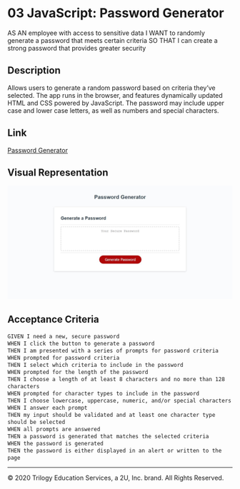 # 03 JavaScript: Password Generator

AS AN employee with access to sensitive data
I WANT to randomly generate a password that meets certain criteria
SO THAT I can create a strong password that provides greater security

## Description

Allows users to generate a random password based on criteria they’ve selected. The app runs in the browser, and features dynamically updated HTML and CSS powered by JavaScript. The password may include upper case and lower case letters, as well as numbers and special characters. 

## Link

[Password Generator](https://stephenkeenan.github.io/JavascriptPasswordGenerator/)

## Visual Representation
![Password Generator](https://github.com/StephenKeenan/JavascriptPasswordGenerator/blob/master/assets/Password%20Generator.JPG)

## Acceptance Criteria

```
GIVEN I need a new, secure password
WHEN I click the button to generate a password
THEN I am presented with a series of prompts for password criteria
WHEN prompted for password criteria
THEN I select which criteria to include in the password
WHEN prompted for the length of the password
THEN I choose a length of at least 8 characters and no more than 128 characters
WHEN prompted for character types to include in the password
THEN I choose lowercase, uppercase, numeric, and/or special characters
WHEN I answer each prompt
THEN my input should be validated and at least one character type should be selected
WHEN all prompts are answered
THEN a password is generated that matches the selected criteria
WHEN the password is generated
THEN the password is either displayed in an alert or written to the page
```

- - -
© 2020 Trilogy Education Services, a 2U, Inc. brand. All Rights Reserved.
